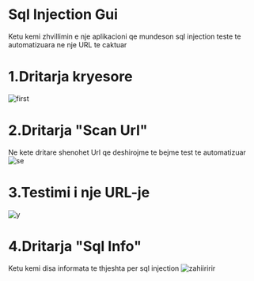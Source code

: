 # Sql Injection Gui
Ketu kemi zhvillimin e  nje aplikacioni qe mundeson sql injection teste te automatizuara ne nje URL te caktuar

# 1.Dritarja kryesore 
![first](https://user-images.githubusercontent.com/58596989/107860800-c6131100-6e41-11eb-90e1-3b0f30c8dee6.png)

# 2.Dritarja "Scan Url"
Ne kete dritare shenohet Url qe deshirojme te bejme test te automatizuar
![se](https://user-images.githubusercontent.com/58596989/107860921-91538980-6e42-11eb-85be-ba5eb35beb78.png)

# 3.Testimi i nje URL-je
![y](https://user-images.githubusercontent.com/58596989/107861024-5a31a800-6e43-11eb-8e06-37f6c29330d8.png)

# 4.Dritarja "Sql Info"
Ketu kemi disa informata te thjeshta per sql injection
![zahiiririr](https://user-images.githubusercontent.com/58596989/107861140-04a9cb00-6e44-11eb-9839-f4d0063e0369.png)
